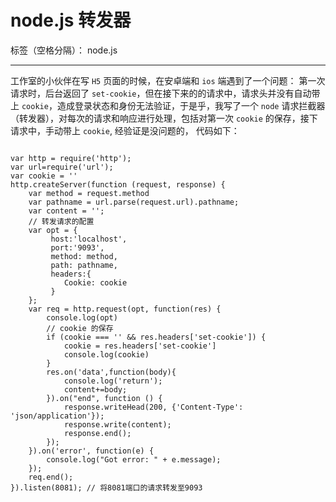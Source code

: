 ﻿# node.js 转发器

标签（空格分隔）： node.js

---

工作室的小伙伴在写 `H5` 页面的时候，在安卓端和 `ios` 端遇到了一个问题： 第一次请求时，后台返回了 `set-cookie`，但在接下来的的请求中，请求头并没有自动带上 `cookie`，造成登录状态和身份无法验证，于是乎，我写了一个 `node` 请求拦截器（转发器），对每次的请求和响应进行处理，包括对第一次 `cookie` 的保存，接下请求中，手动带上 `cookie`, 经验证是没问题的， 代码如下：
```

var http = require('http');
var url=require('url');
var cookie = ''
http.createServer(function (request, response) {
    var method = request.method
    var pathname = url.parse(request.url).pathname;
    var content = '';
    // 转发请求的配置
    var opt = {
         host:'localhost',
         port:'9093',
         method: method,
         path: pathname,
         headers:{
            Cookie: cookie
         }
    };
    var req = http.request(opt, function(res) {
        console.log(opt)
        // cookie 的保存
        if (cookie === '' && res.headers['set-cookie']) {
            cookie = res.headers['set-cookie']
            console.log(cookie)
        }
        res.on('data',function(body){
            console.log('return');
            content+=body;
        }).on("end", function () {
            response.writeHead(200, {'Content-Type': 'json/application'});
            response.write(content);
            response.end();
        });
    }).on('error', function(e) {
        console.log("Got error: " + e.message);
    });
    req.end();
}).listen(8081); // 将8081端口的请求转发至9093
```




